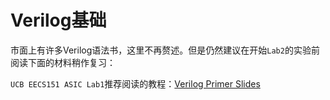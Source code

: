 # Verilog基础

市面上有许多Verilog语法书，这里不再赘述。但是仍然建议在开始`Lab2`的实验前阅读下面的材料稍作复习：

`UCB EECS151 ASIC Lab1`推荐阅读的教程：[Verilog Primer Slides](https://inst.eecs.berkeley.edu/~eecs151/fa21/files/verilog/Verilog_Primer_Slides.pdf)

